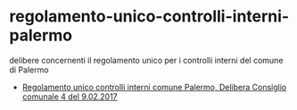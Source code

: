 # regolamento-unico-controlli-interni-palermo
delibere concernenti il regolamento unico per i controlli interni del comune di Palermo

- [Regolamento unico controlli interni comune Palermo, Delibera Consiglio comunale 4 del 9.02.2017](https://docs.google.com/viewer?url=https://github.com/UO-TransizioneDigitaleComunePalermo/regolamento-unico-controlli-interni-palermo/raw/main/delibere-regolamento-unico-controlli-interni-comune-palermo/regolamento-unico-controlli-interni-comune-del_CC_4%20_09_02_2017.pdf)
